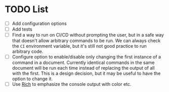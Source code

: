 # TODO List

- [ ] Add configuration options
- [ ] Add tests
- [ ] Find a way to run on CI/CD without prompting the user, but in a safe way
  that doesn't allow arbitrary commands to be run. We can always check the `CI`
  environment variable, but it's still not good practice to run arbitrary code.
- [ ] Configure option to enable/disable only changing the first instance of a
  command in a document. Currently identical commands in the same document will
  be run each time instead of replacing the output of all with the first. This
  is a design decision, but it may be useful to have the option to change it.
- [ ] Use [Rich](https://github.com/Textualize/rich) to emphasize the console
  output with color etc.
